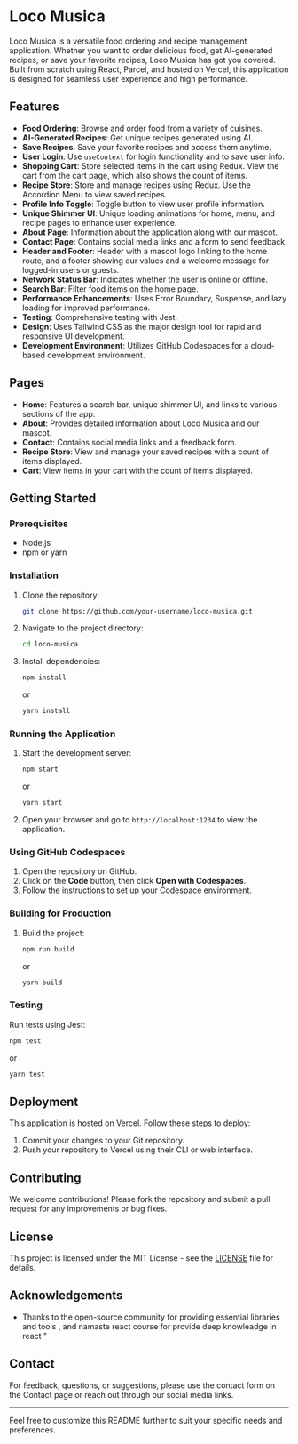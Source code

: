 # Loco Musica

Loco Musica is a versatile food ordering and recipe management application. Whether you want to order delicious food, get AI-generated recipes, or save your favorite recipes, Loco Musica has got you covered. Built from scratch using React, Parcel, and hosted on Vercel, this application is designed for seamless user experience and high performance.

## Features

- **Food Ordering**: Browse and order food from a variety of cuisines.
- **AI-Generated Recipes**: Get unique recipes generated using AI.
- **Save Recipes**: Save your favorite recipes and access them anytime.
- **User Login**: Use `useContext` for login functionality and to save user info.
- **Shopping Cart**: Store selected items in the cart using Redux. View the cart from the cart page, which also shows the count of items.
- **Recipe Store**: Store and manage recipes using Redux. Use the Accordion Menu to view saved recipes.
- **Profile Info Toggle**: Toggle button to view user profile information.
- **Unique Shimmer UI**: Unique loading animations for home, menu, and recipe pages to enhance user experience.
- **About Page**: Information about the application along with our mascot.
- **Contact Page**: Contains social media links and a form to send feedback.
- **Header and Footer**: Header with a mascot logo linking to the home route, and a footer showing our values and a welcome message for logged-in users or guests.
- **Network Status Bar**: Indicates whether the user is online or offline.
- **Search Bar**: Filter food items on the home page.
- **Performance Enhancements**: Uses Error Boundary, Suspense, and lazy loading for improved performance.
- **Testing**: Comprehensive testing with Jest.
- **Design**: Uses Tailwind CSS as the major design tool for rapid and responsive UI development.
- **Development Environment**: Utilizes GitHub Codespaces for a cloud-based development environment.

## Pages

- **Home**: Features a search bar, unique shimmer UI, and links to various sections of the app.
- **About**: Provides detailed information about Loco Musica and our mascot.
- **Contact**: Contains social media links and a feedback form.
- **Recipe Store**: View and manage your saved recipes with a count of items displayed.
- **Cart**: View items in your cart with the count of items displayed.

## Getting Started

### Prerequisites

- Node.js
- npm or yarn

### Installation

1. Clone the repository:
   ```bash
   git clone https://github.com/your-username/loco-musica.git
   ```
2. Navigate to the project directory:
   ```bash
   cd loco-musica
   ```
3. Install dependencies:
   ```bash
   npm install
   ```
   or
   ```bash
   yarn install
   ```

### Running the Application

1. Start the development server:
   ```bash
   npm start
   ```
   or
   ```bash
   yarn start
   ```
2. Open your browser and go to `http://localhost:1234` to view the application.

### Using GitHub Codespaces

1. Open the repository on GitHub.
2. Click on the **Code** button, then click **Open with Codespaces**.
3. Follow the instructions to set up your Codespace environment.

### Building for Production

1. Build the project:
   ```bash
   npm run build
   ```
   or
   ```bash
   yarn build
   ```

### Testing

Run tests using Jest:
```bash
npm test
```
or
```bash
yarn test
```

## Deployment

This application is hosted on Vercel. Follow these steps to deploy:

1. Commit your changes to your Git repository.
2. Push your repository to Vercel using their CLI or web interface.

## Contributing

We welcome contributions! Please fork the repository and submit a pull request for any improvements or bug fixes.

## License

This project is licensed under the MIT License - see the [LICENSE](LICENSE) file for details.

## Acknowledgements

- Thanks to the open-source community for providing essential libraries and tools , and namaste react course for provide deep knowleadge in react "

## Contact

For feedback, questions, or suggestions, please use the contact form on the Contact page or reach out through our social media links.

---

Feel free to customize this README further to suit your specific needs and preferences.